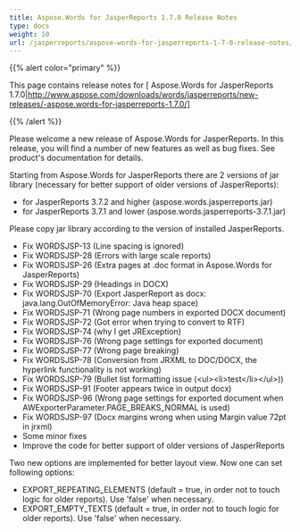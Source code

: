 ```yaml
---
title: Aspose.Words for JasperReports 1.7.0 Release Notes
type: docs
weight: 10
url: /jasperreports/aspose-words-for-jasperreports-1-7-0-release-notes/
---
```


{{% alert color="primary" %}} 

This page contains release notes for [ Aspose.Words for JasperReports 1.7.0|http://www.aspose.com/downloads/words/jasperreports/new-releases/-aspose.words-for-jasperreports-1.7.0/]

{{% /alert %}} 

Please welcome a new release of Aspose.Words for JasperReports. In this release, you will find a number of new features as well as bug fixes. See product's documentation for details.

Starting from Aspose.Words for JasperReports there are 2 versions of jar library (necessary for better support of older versions of JasperReports):

- for JasperReports 3.7.2 and higher (aspose.words.jasperreports.jar)
- for JasperReports 3.7.1 and lower (aspose.words.jasperreports-3.7.1.jar)

Please copy jar library according to the version of installed JasperReports.

- Fix WORDSJSP-13 (Line spacing is ignored)
- Fix WORDSJSP-28 (Errors with large scale reports)
- Fix WORDSJSP-26 (Extra pages at .doc format in Aspose.Words for JasperReports)
- Fix WORDSJSP-29 (Headings in DOCX)
- Fix WORDSJSP-70 (Export JasperReport as docx: java.lang.OutOfMemoryError: Java heap space)
- Fix WORDSJSP-71 (Wrong page numbers in exported DOCX document)
- Fix WORDSJSP-72 (Got error when trying to convert to RTF)
- Fix WORDSJSP-74 (why I get JRException)
- Fix WORDSJSP-76 (Wrong page settings for exported document)
- Fix WORDSJSP-77 (Wrong page breaking)
- Fix WORDSJSP-78 (Conversion from JRXML to DOC/DOCX, the hyperlink functionality is not working)
- Fix WORDSJSP-79 (Bullet list formatting issue (&lt;ul&gt;&lt;li&gt;test&lt;/li&gt;&lt;/ul&gt;))
- Fix WORDSJSP-91 (Footer appears twice in output docx)
- Fix WORDSJSP-96 (Wrong page settings for exported document when AWExporterParameter.PAGE_BREAKS_NORMAL is used)
- Fix WORDSJSP-97 (Docx margins wrong when using Margin value 72pt in jrxml)
- Some minor fixes
- Improve the code for better support of older versions of JasperReports

Two new options are implemented for better layout view. Now one can set following options:

- EXPORT_REPEATING_ELEMENTS (default = true, in order not to touch logic for older reports). Use 'false' when necessary.
- EXPORT_EMPTY_TEXTS (default = true, in order not to touch logic for older reports). Use 'false' when necessary.
